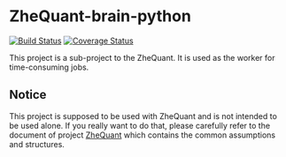 # ZheQuant-brain-python
[![Build Status](https://img.shields.io/travis/feng-zhe/ZheQuant-brain-python/master.svg)](https://travis-ci.org/feng-zhe/ZheQuant-brain-python)
[![Coverage Status](https://img.shields.io/coveralls/github/feng-zhe/ZheQuant-brain-python/master.svg)](https://coveralls.io/github/feng-zhe/ZheQuant-brain-python?branch=master)

This project is a sub-project to the ZheQuant. It is used as the worker for time-consuming jobs.

## Notice
This project is supposed to be used with ZheQuant and is not intended to be used alone. If you really want to do that, please carefully refer to the document of project [ZheQuant](https://feng-zhe.github.io/ZheQuant/) which contains the common assumptions and structures.
